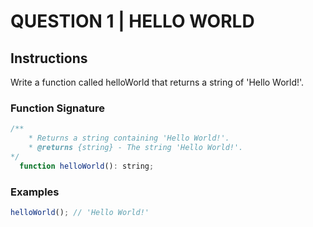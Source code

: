 # QUESTION 1 | HELLO WORLD

## Instructions

Write a function called helloWorld that returns a string of 'Hello World!'.

### Function Signature

```js
/**
    * Returns a string containing 'Hello World!'.
    * @returns {string} - The string 'Hello World!'.
*/
  function helloWorld(): string;
```

### Examples

```js
helloWorld(); // 'Hello World!'
```
